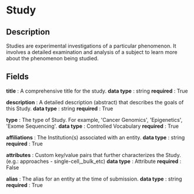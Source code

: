 # Study

## Description

Studies are experimental investigations of a particular phenomenon. It involves a detailed examination and analysis of a subject to learn more about the phenomenon being studied.

## Fields


**title** : A comprehensive title for the study.
**data type** : string
**required** : True

**description** : A detailed description (abstract) that describes the goals of this Study.
**data type** : string
**required** : True

**type** : The type of Study. For example, 'Cancer Genomics', 'Epigenetics', 'Exome Sequencing'.
**data type** : Controlled Vocabulary
**required** : True

**affiliations** : The Institution(s) associated with an entity.
**data type** : string
**required** : True

**attributes** : Custom key/value pairs that further characterizes the Study. (e.g.: approaches - single-cell,_bulk_etc)
**data type** : Attribute
**required** : False

**alias** : The alias for an entity at the time of submission.
**data type** : string
**required** : True
